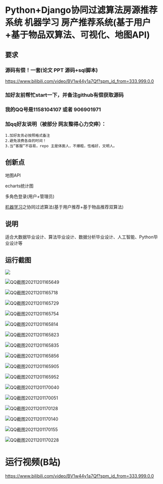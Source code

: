 # Python+Django协同过滤算法房源推荐系统 机器学习 房产推荐系统(基于用户+基于物品双算法、可视化、地图API)

## 要求
### 源码有偿！一套(论文 PPT 源码+sql脚本)

https://www.bilibili.com/video/BV1w44y1a7Qf?spm_id_from=333.999.0.0

### 

### 加好友前帮忙start一下，并备注github有偿获取源码
### 我的QQ号是1158104107 或者 906901971
### 加qq好友说明（被部分 网友整得心力交瘁）：
    1.加好友务必按照格式备注
    2.避免浪费各自的时间！
    3.当“客服”不容易，repo 主是体面人，不爆粗，性格好，文明人。





## 创新点

地图API

echarts统计图

多角色登录(用户+管理员)

[机器学习](https://www.zhihu.com/search?q=机器学习&search_source=Entity&hybrid_search_source=Entity&hybrid_search_extra={"sourceType"%3A"article"%2C"sourceId"%3A440047794})之协同过滤算法(基于用户推荐+基于物品推荐双算法)



## 说明

适合大数据毕业设计、算法毕业设计、数据分析毕业设计、人工智能、Python毕业设计等



## 运行截图



![](\QQ截图20211201165602.png)

![QQ截图20211201165649](QQ截图20211201165649.png)

![QQ截图20211201165718](QQ截图20211201165718.png)

![QQ截图20211201165729](QQ截图20211201165729.png)

![QQ截图20211201165754](QQ截图20211201165754.png)

![QQ截图20211201165814](QQ截图20211201165814.png)

![QQ截图20211201165823](QQ截图20211201165823.png)

![QQ截图20211201165835](QQ截图20211201165835.png)

![QQ截图20211201165856](QQ截图20211201165856.png)

![QQ截图20211201165905](QQ截图20211201165905.png)

![QQ截图20211201165952](QQ截图20211201165952.png)

![QQ截图20211201170040](QQ截图20211201170040.png)

![QQ截图20211201170051](QQ截图20211201170051.png)

![QQ截图20211201170128](QQ截图20211201170128.png)

![QQ截图20211201170140](QQ截图20211201170140.png)

![QQ截图20211201170155](QQ截图20211201170155.png)

![QQ截图20211201170228](QQ截图20211201170228.png)





# 运行视频(B站)

https://www.bilibili.com/video/BV1w44y1a7Qf?spm_id_from=333.999.0.0





